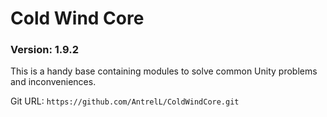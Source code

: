 # Cold Wind Core

### Version: **1.9.2**

This is a handy base containing modules to solve common Unity problems and inconveniences.

Git URL: `https://github.com/AntrelL/ColdWindCore.git`
